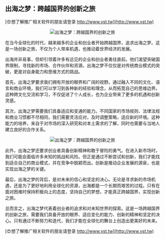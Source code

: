 ## **出海之梦：跨越国界的创新之旅**

[😍想了解推广相关软件的朋友请登录 http://www.vst.tw](http://www.vst.tw)

 <center><img src="https://vst.tw/MP4/tuiguang/png/5.png" alt="出海之梦：跨越国界的创新之旅"></center>

在当今全球化的时代，越来越多的企业和创业者开始跨越国界，追求出海之梦。这是一场创新之旅，不仅为个人带来机遇，也推动着世界经济的发展。

出海并非易事，但却引领着许多有远见的企业和创业者勇往直前。他们渴望突破国界限制，寻找新的市场、合作伙伴和资源。出海之梦不仅仅是对传统商业模式的突破，更是对自身能力和思维方式的挑战。

首先，出海之梦要求我们拥有开放的眼界和广阔的视野。通过融入不同的文化、语言和商业环境，我们可以学习到各种新的经验和理念，从而拓宽自己的思维边界。这种跨文化交流和学习，不仅促进了个人成长，也为企业带来了更多的机遇和创新灵感。

其次，出海之梦需要我们具备适应和变通的能力。不同国家的市场规则、法律法规和商业习惯都不尽相同，我们需要灵活应对，及时调整策略，适应新的环境。这种能力的培养，来自于对市场的深入研究和对本土需求的了解，同时也需要与当地人建立良好的合作关系。

 <center><img src="https://vst.tw/MP4/tuiguang/png/7.png" alt="出海之梦：跨越国界的创新之旅"></center>

此外，出海之梦还要求创业者具备创新精神和敢于冒险的勇气。在进入新市场时，我们可能会面临许多未知的挑战和风险。但正是通过不断尝试和创新，我们才能找到适合自己的商业模式，并在竞争中脱颖而出。创新是推动企业发展的源泉，也是实现出海之梦的关键。

最后，出海之梦的背后，是对未来的信心和坚定的决心。无论是寻求新的市场机遇，还是为了更好地利用全球化的资源，出海都是一个长期而艰苦的过程。只有在面对困难时保持积极向上的态度，坚持自己的梦想，才能真正跨越国界，实现创新之旅。

总而言之，出海之梦代表着创业者的追求和对未知世界的探索。这是一场跨越国界的创新之旅，需要我们具备开放的眼界、适应变化的能力、创新的精神和坚定的决心。只有通过不断努力和迭代，我们才能在全球化的舞台上创造出更美好的未来。

[😍想了解推广相关软件的朋友请登录 http://www.vst.tw](http://www.vst.tw)



